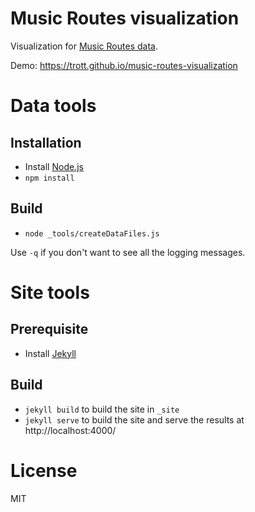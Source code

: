 Music Routes visualization
==========================

Visualization for [Music Routes data](https://github.com/Trott/music-routes-data).

Demo: https://trott.github.io/music-routes-visualization

# Data tools

## Installation

* Install [Node.js](http://nodejs.org/)
* `npm install`

## Build

* `node _tools/createDataFiles.js`

Use `-q` if you don't want to see all the logging messages.

# Site tools

## Prerequisite

* Install [Jekyll](http://jekyllrb.com/)

## Build

* `jekyll build` to build the site in `_site`
* `jekyll serve` to build the site and serve the results at http://localhost:4000/

# License

MIT